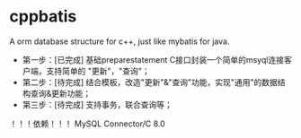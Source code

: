 # cppbatis
A orm database structure for c++, just like mybatis for java.

* 第一步：[已完成] 基础preparestatement C接口封装一个简单的msyql连接客户端，支持简单的 "更新"，"查询"；
* 第二步：[待完成] 结合模板，改造"更新"&"查询"功能，实现"通用"的数据结构查询&更新功能；
* 第三步：[待完成] 支持事务，联合查询等；



！！！依赖！！！
MySQL Connector/C 8.0